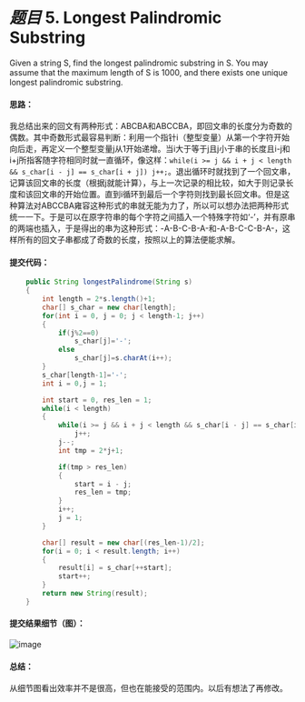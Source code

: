 # *题目* 5. Longest Palindromic Substring
Given a string S, find the longest palindromic substring in S. You may assume that the maximum length of S is 1000, and there exists one unique longest palindromic substring.
#### 思路：
我总结出来的回文有两种形式：ABCBA和ABCCBA，即回文串的长度分为奇数的偶数。其中奇数形式最容易判断：利用一个指针i（整型变量）从第一个字符开始向后走，再定义一个整型变量j从1开始递增。当i大于等于j且j小于串的长度且i-j和i+j所指客随字符相同时就一直循环，像这样：`while(i >= j && i + j < length && s_char[i - j] == s_char[i + j]) j++;`。退出循环时就找到了一个回文串，记算该回文串的长度（根据j就能计算），与上一次记录的相比较，如大于则记录长度和该回文串的开始位置。直到i循环到最后一个字符则找到最长回文串。但是这种算法对ABCCBA雍容这种形式的串就无能为力了，所以可以想办法把两种形式统一一下。于是可以在原字符串的每个字符之间插入一个特殊字符如‘-’，并有原串的两端也插入，于是得出的串为这种形式：-A-B-C-B-A-和-A-B-C-C-B-A-，这样所有的回文子串都成了奇数的长度，按照以上的算法便能求解。

#### 提交代码：
```java
    public String longestPalindrome(String s)
    {
        int length = 2*s.length()+1;
        char[] s_char = new char[length];
        for(int i = 0, j = 0; j < length-1; j++)
        {
            if(j%2==0)
                s_char[j]='-';
            else
                s_char[j]=s.charAt(i++);
        }
        s_char[length-1]='-';
        int i = 0,j = 1;

        int start = 0, res_len = 1;
        while(i < length)
        {
            while(i >= j && i + j < length && s_char[i - j] == s_char[i + j])
                j++;
            j--;
            int tmp = 2*j+1;

            if(tmp > res_len)
            {
                start = i - j;
                res_len = tmp;
            }
            i++;
            j = 1;
        }

        char[] result = new char[(res_len-1)/2];
        for(i = 0; i < result.length; i++)
        {
            result[i] = s_char[++start];
            start++;
        }
        return new String(result);
    }
```
#### 提交结果细节（图）：
![image](https://github.com/jnuyanfa/YanFa-LeetCode-with-JAVA/blob/master/src/leetcode005_longestPalindrome/img/1.png)

#### 总结：
从细节图看出效率并不是很高，但也在能接受的范围内。以后有想法了再修改。
